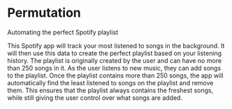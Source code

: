 # Permutation
Automating the perfect Spotify playlist

This Spotify app will track your most listened to songs in the background. It will then use this data to create the perfect playlist based on your listening history. The playlist is originally created by the user and can have no more than 250 songs in it. As the user listens to new music, they can add songs to the playlist. Once the playlist contains more than 250 songs, the app will automatically find the least listened to songs on the playlist and remove them. This ensures that the playlist always contains the freshest songs, while still giving the user control over what songs are added.
